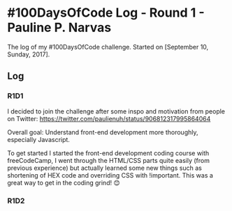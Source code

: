 # #100DaysOfCode Log - Round 1 - Pauline P. Narvas

The log of my #100DaysOfCode challenge. Started on [September 10, Sunday, 2017].

## Log

### R1D1 
I decided to join the challenge after some inspo and motivation from people on Twitter: https://twitter.com/paulienuh/status/906812317995864064

Overall goal: Understand front-end development more thoroughly, especially Javascript. 

To get started I started the front-end development coding course with freeCodeCamp, I went through the HTML/CSS parts quite easily (from previous experience) but actually learned some new things such as shortening of HEX code and overriding CSS with !important. This was a great way to get in the coding grind! 😊

### R1D2
